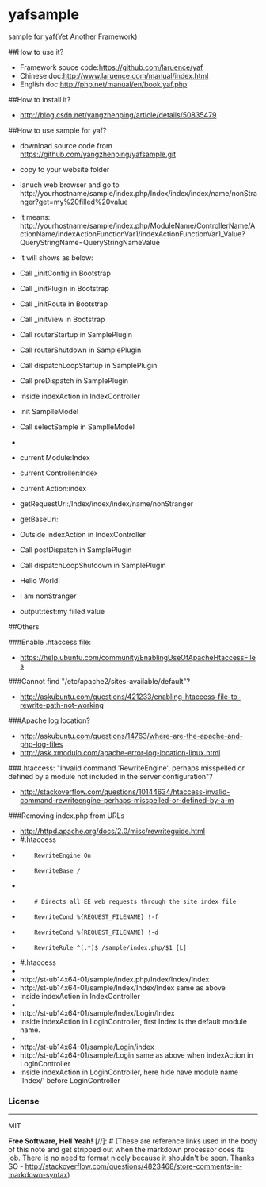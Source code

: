 # yafsample
sample for yaf(Yet Another Framework)

##How to use it?
  - Framework souce code:https://github.com/laruence/yaf
  - Chinese doc:http://www.laruence.com/manual/index.html
  - English doc:http://php.net/manual/en/book.yaf.php

##How to install it?
  - http://blog.csdn.net/yangzhenping/article/details/50835479

##How to use sample for yaf?
  - download source code from https://github.com/yangzhenping/yafsample.git
  - copy to your website folder
  - lanuch web browser and go to http://yourhostname/sample/index.php/Index/index/index/name/nonStranger?get=my%20filled%20value
  - It means: http://yourhostname/sample/index.php/ModuleName/ControllerName/ActionName/indexActionFunctionVar1/indexActionFunctionVar1_Value?QueryStringName=QueryStringNameValue

  - It will shows as below:
  - Call _initConfig in Bootstrap
  - Call _initPlugin in Bootstrap
  - Call _initRoute in Bootstrap
  - Call _initView in Bootstrap
  - Call routerStartup in SamplePlugin
  - Call routerShutdown in SamplePlugin
  - Call dispatchLoopStartup in SamplePlugin
  - Call preDispatch in SamplePlugin
  - Inside indexAction in IndexController
  - Init SamplleModel
  - Call selectSample in SamplleModel
  - 
  - current Module:Index
  - current Controller:Index
  - current Action:index
  - getRequestUri:/Index/index/index/name/nonStranger
  - getBaseUri:
  - Outside indexAction in IndexController
  - Call postDispatch in SamplePlugin
  - Call dispatchLoopShutdown in SamplePlugin
  - Hello World!
  - I am nonStranger
  - output:test:my filled value

##Others

###Enable .htaccess file:
  - https://help.ubuntu.com/community/EnablingUseOfApacheHtaccessFiles

###Cannot find "/etc/apache2/sites-available/default"?
  - http://askubuntu.com/questions/421233/enabling-htaccess-file-to-rewrite-path-not-working

###Apache log location?
  - http://askubuntu.com/questions/14763/where-are-the-apache-and-php-log-files
  - http://ask.xmodulo.com/apache-error-log-location-linux.html

###.htaccess: "Invalid command 'RewriteEngine', perhaps misspelled or defined by a module not included in the server configuration"?
  - http://stackoverflow.com/questions/10144634/htaccess-invalid-command-rewriteengine-perhaps-misspelled-or-defined-by-a-m

###Removing index.php from URLs
  - http://httpd.apache.org/docs/2.0/misc/rewriteguide.html
  - #.htaccess
  -         RewriteEngine On
  -         RewriteBase /
  - 
  -         # Directs all EE web requests through the site index file
  -         RewriteCond %{REQUEST_FILENAME} !-f
  -         RewriteCond %{REQUEST_FILENAME} !-d
  -         RewriteRule ^(.*)$ /sample/index.php/$1 [L]
  - #.htaccess
  - 
  - http://st-ub14x64-01/sample/index.php/Index/Index/Index
  - http://st-ub14x64-01/sample/Index/Index/Index same as above
  - Inside indexAction in IndexController
  - 
  - http://st-ub14x64-01/sample/Index/Login/Index
  - Inside indexAction in LoginController, first Index is the default module name.
  - 
  - http://st-ub14x64-01/sample/Login/index
  - http://st-ub14x64-01/sample/Login same as above when indexAction in LoginController
  - Inside indexAction in LoginController, here hide have module name 'Index/' before LoginController 

### License

----

MIT



**Free Software, Hell Yeah!**
[//]: # (These are reference links used in the body of this note and get stripped out when the markdown processor does its job. There is no need to format nicely because it shouldn't be seen. Thanks SO - http://stackoverflow.com/questions/4823468/store-comments-in-markdown-syntax)
